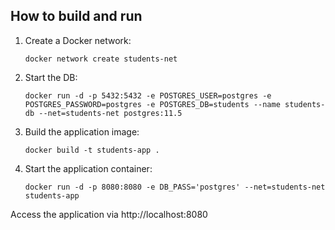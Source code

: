 ## How to build and run
1. Create a Docker network:
    ```shell script
    docker network create students-net
    ```
2. Start the DB:
    ```shell script
    docker run -d -p 5432:5432 -e POSTGRES_USER=postgres -e POSTGRES_PASSWORD=postgres -e POSTGRES_DB=students --name students-db --net=students-net postgres:11.5
    ```
3. Build the application image:
    ```shell script
    docker build -t students-app .
    ```
4. Start the application container:
    ```shell script
    docker run -d -p 8080:8080 -e DB_PASS='postgres' --net=students-net students-app
    ```
Access the application via http://localhost:8080
